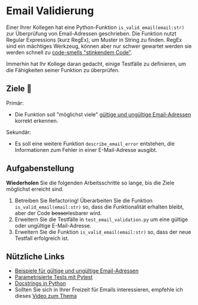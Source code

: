 # Email Validierung 
 Einer Ihrer Kollegen hat eine Python-Funktion `is_valid_email(email:str)` zur Überprüfung von Email-Adressen geschrieben. Die Funktion nutzt Regular Expressions (kurz RegEx), um Muster in String zu finden. RegEx sind ein mächtiges Werkzeug, können aber nur schwer gewartet werden sie werden schnell zu [code-smells "stinkendem Code"](https://luzkan.github.io/smells/complicated-regex-expression).

 Immerhin hat Ihr Kollege daran gedacht, einige Testfälle zu definieren, um die Fähigkeiten seiner Funktion zu überprüfen.


## Ziele :dart:
Primär:
- Die Funktion soll "möglichst viele" [gültige und ungültige Email-Adressen](https://www.tumblr.com/codefool/15288874550/list-of-valid-and-invalid-email-addresses) korrekt erkennen.

Sekundär:
- Es soll eine weitere Funktion `describe_email_error` entstehen, die Informationen zum Fehler in einer E-Mail-Adresse ausgibt.

## Aufgabenstellung
**Wiederholen** Sie die folgenden Arbeitsschritte so lange, bis die Ziele möglichst erreicht sind.
 1. Betreiben Sie Refactoring! Überarbeiten Sie die Funktion `is_valid_email(email:str)` so, dass die Funktionalität erhalten bleibt, aber der Code ~~besser~~lesbarer wird.
 2. Erweitern Sie die Testfälle in `test_email_validation.py` um eine gültige oder ungültige E-Mail-Adresse.
 3. Erweitern Sie die Funktion `is_valid_email(email:str)` so, dass der neue Testfall erfolgreich ist.

## Nützliche Links
- [Beispiele für gültige und ungültige Email-Adressen](https://www.tumblr.com/codefool/1528.8874550/list-of-valid-and-invalid-email-addresses)
- [Parametrisierte Tests mit Pytest](https://docs.pytest.org/en/7.3.x/how-to/parametrize.html#pytest-mark-parametrize)
- [Docstrings in Python](https://www.programiz.com/python-programming/docstrings)
- Sollten Sie sich in Ihrer Freizeit für Emails interessieren, empfehle ich dieses [Video zum Thema ](https://www.youtube.com/watch?v=mrGfahzt-4Q)

